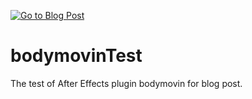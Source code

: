 <a href="http://dewberry9.tistory.com/8"><img src="http://cfile30.uf.tistory.com/image/23376A3C58CFB475171A6C" alt="Go to Blog Post" title="Go to Blog Post"></a>

# bodymovinTest
The test of After Effects plugin bodymovin for blog post.
